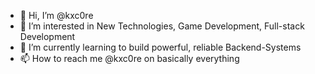 - 👋 Hi, I’m @kxc0re
- 👀 I’m interested in New Technologies, Game Development, Full-stack Development
- 🌱 I’m currently learning to build powerful, reliable Backend-Systems
- 📫 How to reach me @kxc0re on basically everything

<!---
kxc0re/kxc0re is a ✨ special ✨ repository because its `README.md` (this file) appears on your GitHub profile.
You can click the Preview link to take a look at your changes.
--->
